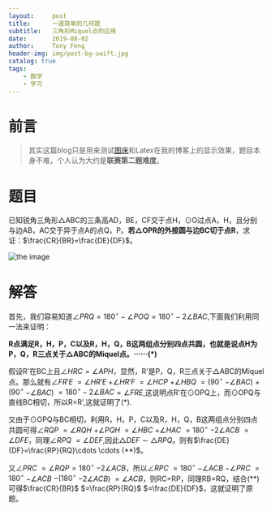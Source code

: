 ```yaml
---
layout:     post
title:      一道简单的几何题
subtitle:   三角形Miquel点的应用
date:       2019-08-02
author:     Tony Feng
header-img: img/post-bg-swift.jpg
catalog: true
tags:
    - 数学
    - 学习
---
```


# 前言

>其实这篇blog只是用来测试[图床](https://sm.ms/)和Latex在我的博客上的显示效果，题目本身不难，个人认为大约是**联赛第二题难度**。

# 题目

已知锐角三角形$\triangle$ABC的三条高AD，BE，CF交于点H，$\odot$O过点A，H，且分别与边AB，AC交于异于点A的点Q，P。**若$\triangle$OPR的外接圆与边BC切于点R**，求证：$\frac{CR}{BR}=\frac{DE}{DF}$。

![the image](https://i.loli.net/2019/08/01/5d42ecb60d6e378310.png)

# 解答

首先，我们容易知道$\angle PRQ=180^{\circ}-\angle POQ=180^{\circ}-2\angle BAC$,下面我们利用同一法来证明：

**R点满足R，H，P，C以及R，H，Q，B这两组点分别四点共圆，也就是说点H为P，Q，R三点关于$\triangle$ABC的Miquel点。$\cdots \cdots (*)$**

假设R'在BC上且$\angle HRC=\angle APH$，显然，R'是P，Q，R三点关于$\triangle$ABC的Miquel点。那么就有$\angle FR'E$ $=\angle HR'E$ $+\angle HR'F$ $=\angle HCP$ $+\angle HBQ$ $=(90^{\circ}$ $-\angle BAC)$ $+(90^{\circ}$ $-\angle BAC)$ $=180^{\circ}-2\angle BAC$$=\angle FRE$,这说明点R'在$\odot$OPQ上，而$\odot$OPQ与直线BC相切，所以R=R',这就证明了(*).

又由于$\odot$OPQ与BC相切，利用R，H，P，C以及R，H，Q，B这两组点分别四点共圆可得$\angle RQP$ $=\angle RQH$ $+\angle PQH$ $=\angle HBC$ $+\angle HAC$ $=180^{\circ}$ $-2\angle ACB$ $=\angle DFE$，同理$\angle RPQ$ $=\angle DEF$,因此$\triangle DEF\sim\triangle RPQ$。则有$\frac{DE}{DF}=\frac{RP}{RQ}\cdots \cdots (**)$。

又$\angle PRC$ $=\angle RQP=180^{\circ}$ $-2\angle ACB$，所以$\angle RPC$ $=180^{\circ}$ $-\angle ACB$ $-\angle PRC$ $=180^{\circ}$ $-\angle ACB$ $-(180^{\circ}$ $-2\angle ACB)$ $=\angle ACB$，则RC=RP，同理RB=RQ，结合(**)可得$\frac{CR}{BR}$ $=\frac{RP}{RQ}$ $=\frac{DE}{DF}$，这就证明了原题。
